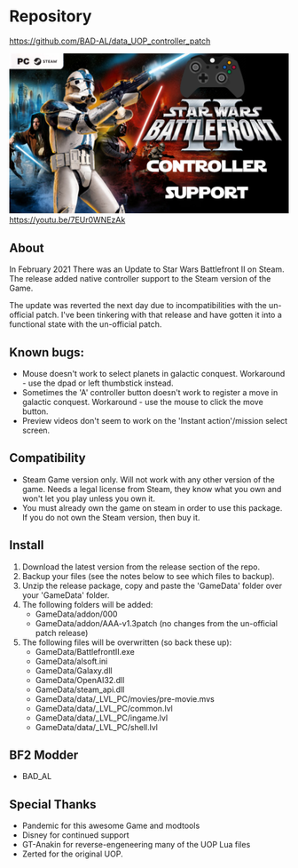 # Repository
https://github.com/BAD-AL/data_UOP_controller_patch


[![PC Controller Support](ControllerSupportThumbnail.png)](https://youtu.be/7EUr0WNEzAk "PC Controller Support")
https://youtu.be/7EUr0WNEzAk

## About
In February 2021 There was an Update to Star Wars Battlefront II on Steam.
The release added native controller support to the Steam version of the Game.

The update was reverted the next day due to incompatibilities with the un-official patch. 
I've been tinkering with that release and have gotten it into a functional state with the un-official patch.

## Known bugs:
 * Mouse doesn't work to select planets in galactic conquest. Workaround - use the dpad or left thumbstick instead.
 * Sometimes the 'A' controller button doesn't work to register a move in galactic conquest. Workaround - use the mouse to click the move button.
 * Preview videos don't seem to work on the 'Instant action'/mission select screen.

## Compatibility
 * Steam Game version only. Will not work with any other version of the game. Needs a legal license from Steam, they know what you own and won't let you play unless you own it.
 * You must already own the game on steam in order to use this package. If you do not own the Steam version, then buy it.

 ## Install
 1. Download the latest version from the release section of the repo.
 2. Backup your files (see the notes below to see which files to backup).
 3. Unzip the release package, copy and paste the 'GameData' folder over your 'GameData' folder.
 4. The following folders will be added:
    * GameData/addon/000
    * GameData/addon/AAA-v1.3patch (no changes from the un-official patch release)
 5. The following files will be overwritten (so back these up):
    * GameData/BattlefrontII.exe
    * GameData/alsoft.ini
    * GameData/Galaxy.dll
    * GameData/OpenAI32.dll
    * GameData/steam_api.dll
    * GameData/data/_LVL_PC/movies/pre-movie.mvs
    * GameData/data/_LVL_PC/common.lvl
    * GameData/data/_LVL_PC/ingame.lvl
    * GameData/data/_LVL_PC/shell.lvl

## BF2 Modder
 * BAD_AL

## Special Thanks
 * Pandemic for this awesome Game and modtools
 * Disney for continued support
 * GT-Anakin for reverse-engeneering many of the UOP Lua files
 * Zerted for the original UOP.
